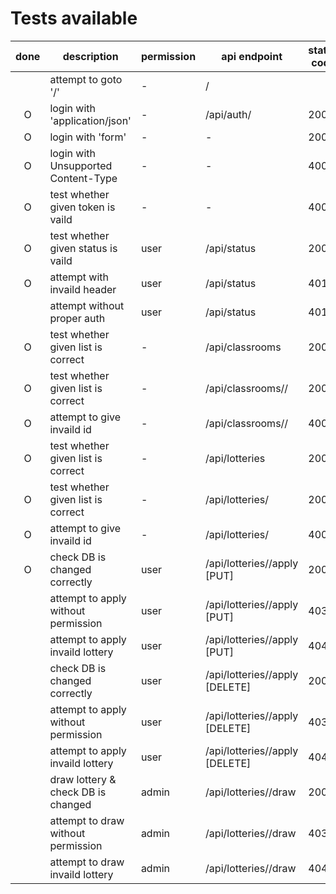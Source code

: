 # Tests available

| done | description                           | permission | api endpoint                       | status code |  test_method name                      |
|:----:|---------------------------------------|------------|------------------------------------|-------------|----------------------------------------|
|      | attempt to goto '/'                   |  -         | /                                  |             | test_toppage                           |
|  O   | login with 'application/json'         |  -         | /api/auth/                         | 200         | test_login                             |
|  O   | login with 'form'                     |  -         |   -                                | 200         | test_login_form                        |
|  O   | login with Unsupported Content-Type   |  -         |   -                                | 400         | test_login_invaild                     |
|  O   | test whether given token is vaild     |  -         |   -                                | 400         | test_auth_token                        |
|  O   | test whether given status is vaild    |  user      | /api/status                        | 200         | test_status                            |
|  O   | attempt with invaild header           |  user      | /api/status                        | 401         | test_status_invaild_header             |
|      | attempt without proper auth           |  user      | /api/status                        | 401         | test_status_invaild_auth               |
|  O   | test whether given list is correct    |  -         | /api/classrooms                    | 200         | test_get_allclassrooms                 |
|  O   | test whether given list is correct    |  -         | /api/classrooms/<id>/              | 200         | test_get_specific_classroom            |
|  O   | attempt to give invaild id            |  -         | /api/classrooms/<id>/              | 400         | test_get_specific_classroom_invaild_id |
|  O   | test whether given list is correct    |  -         | /api/lotteries                     | 200         | test_get_alllotteries                  |
|  O   | test whether given list is correct    |  -         | /api/lotteries/<id>                | 200         | test_get_specific_lottery              |
|  O   | attempt to give invaild id            |  -         | /api/lotteries/<id>                | 400         | test_get_specific_lottery_invalid_id   |
|  O   | check DB is changed correctly         |  user      | /api/lotteries/<id>/apply [PUT]    | 200         | test_apply                             |
|      | attempt to apply without permission   |  user      | /api/lotteries/<id>/apply [PUT]    | 403         | test_apply_noperm                      |
|      | attempt to apply invaild lottery      |  user      | /api/lotteries/<id>/apply [PUT]    | 404         | test_apply_invaild                     |
|      | check DB is changed correctly         |  user      | /api/lotteries/<id>/apply [DELETE] | 200         | test_cancel                            |
|      | attempt to apply without permission   |  user      | /api/lotteries/<id>/apply [DELETE] | 403         | test_cancel_noperm                     |
|      | attempt to apply invaild lottery      |  user      | /api/lotteries/<id>/apply [DELETE] | 404         | test_cancel_invaild                    |
|      | draw lottery & check DB is changed    |  admin     | /api/lotteries/<id>/draw           | 200         | test_draw                              |
|      | attempt to draw without permission    |  admin     | /api/lotteries/<id>/draw           | 403         | test_draw_noperm                       |
|      | attempt to draw invaild lottery       |  admin     | /api/lotteries/<id>/draw           | 404         | test_draw_invaild                      |
